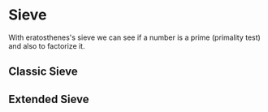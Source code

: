 # Sieve
  With eratosthenes's sieve we can see if a number is a prime (primality test) and also to factorize it.
## Classic Sieve

## Extended Sieve